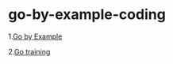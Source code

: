 # go-by-example-coding

1.[Go by Example](https://gobyexample.com/)

2.[Go training](https://github.com/smileisak/go-training)
